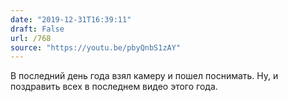 ```yaml
---
date: "2019-12-31T16:39:11"
draft: False
url: /768
source: "https://youtu.be/pbyQnbS1zAY"
---
```


В последний день года взял камеру и пошел поснимать. Ну, и поздравить всех в последнем видео этого года.
